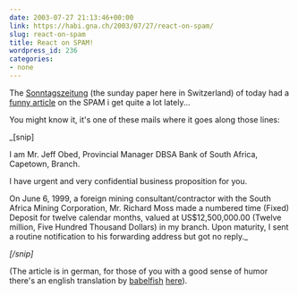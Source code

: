 ```yaml
---
date: 2003-07-27 21:13:46+00:00
link: https://habi.gna.ch/2003/07/27/react-on-spam/
slug: react-on-spam
title: React on SPAM!
wordpress_id: 236
categories:
- none
---
```


The [Sonntagszeitung](http://www.sonntagszeitung.ch/) (the sunday paper here in Switzerland) of today had a [funny article](http://www.sonntagszeitung.ch/dyn/news/multimedia/295019.html) on the SPAM i get quite a lot lately... 
  

You might know it, it's one of these mails where it goes along those lines:  




_[snip]  

I am Mr. Jeff Obed, Provincial Manager  DBSA Bank of South Africa, 
Capetown, Branch.  

I have urgent and very confidential business proposition for 
you.  

On June 6, 1999, a foreign mining consultant/contractor with the South 
Africa Mining Corporation, Mr. Richard Moss made a numbered time (Fixed) 
Deposit for twelve calendar months, valued at US$12,500,000.00 (Twelve million, 
Five Hundred Thousand Dollars) in my branch.  Upon maturity, I sent a 
routine notification to his forwarding address but got no reply._




_[/snip]_



(The article is in german, for those of you with a good sense of humor there's an english translation by [babelfish](http://babelfish.altavista.com) [here](http://babelfish.altavista.com/babelfish/urltrurl?tt=url&url=http%3A%2F%2Fwww.sonntagszeitung.ch%2Fdyn%2Fnews%2Fmultimedia%2F295019.html&lp=de_en)).
